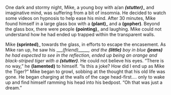 One dark and stormy night, Mike, a young boy with a/an ___(stutter)____ and imaginative mind, was suffering from a bit of insomnia. He decided to watch some videos on hypnosis to help ease his mind. After 30 minutes, Mike found himself in a large glass box with a ____(plant)_____ and a ____(gopher)____. Beyond the glass box, there were people ____(pointing)_____ and laughing. Mike could not understand how he had ended up trapped within the transparent walls. 

Mike ____(sprinted)_____ towards the glass, in efforts to escape the encasement. As Mike ran up, he saw his ____(friend)_____, and the  ___(little)___ boy in blue ____(jeans)____ he had expected to see in the reflection, ended up being an orange and black-striped tiger with a ___(stutter)____. He could not believe his eyes. “There is no way,” he ____(lamented)____ to himself. “Is this a joke? How did I end up as Mike the Tiger?” Mike began to growl, sobbing at the thought that his old life was gone. He began charging at the walls of the cage head-first.... only to wake up and find himself ramming his head into his bedpost. “Oh that was just a dream.” 

